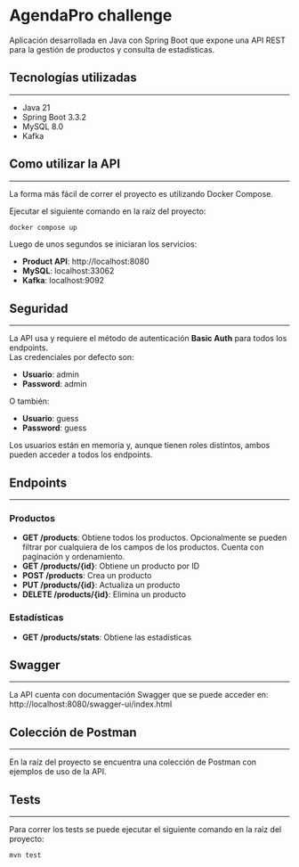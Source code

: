 # AgendaPro challenge

Aplicación desarrollada en Java con Spring Boot que expone una API REST para la gestión de productos y consulta de estadísticas.

## Tecnologías utilizadas
___

- Java 21
- Spring Boot 3.3.2
- MySQL 8.0
- Kafka

## Como utilizar la API
___

La forma más fácil de correr el proyecto es utilizando Docker Compose.

Ejecutar el siguiente comando en la raíz del proyecto:
```bash
docker compose up
```

Luego de unos segundos se iniciaran los servicios:
- **Product API**: http://localhost:8080
- **MySQL**: localhost:33062
- **Kafka**: localhost:9092

## Seguridad
___

La API usa y requiere el método de autenticación **Basic Auth** para todos los endpoints.  
Las credenciales por defecto son:
- **Usuario**: admin
- **Password**: admin

O también:
- **Usuario**: guess
- **Password**: guess

Los usuarios están en memoria y, aunque tienen roles distintos, ambos pueden acceder a todos los endpoints.

## Endpoints
___

### Productos
- **GET /products**: Obtiene todos los productos. Opcionalmente se pueden filtrar por cualquiera de los campos de los productos. Cuenta con paginación y ordenamiento.
- **GET /products/{id}**: Obtiene un producto por ID
- **POST /products**: Crea un producto
- **PUT /products/{id}**: Actualiza un producto
- **DELETE /products/{id}**: Elimina un producto

### Estadísticas
- **GET /products/stats**: Obtiene las estadísticas

## Swagger
___

La API cuenta con documentación Swagger que se puede acceder en:  
http://localhost:8080/swagger-ui/index.html

## Colección de Postman
___

En la raíz del proyecto se encuentra una colección de Postman con ejemplos de uso de la API.

## Tests
___

Para correr los tests se puede ejecutar el siguiente comando en la raíz del proyecto:
```bash
mvn test
```